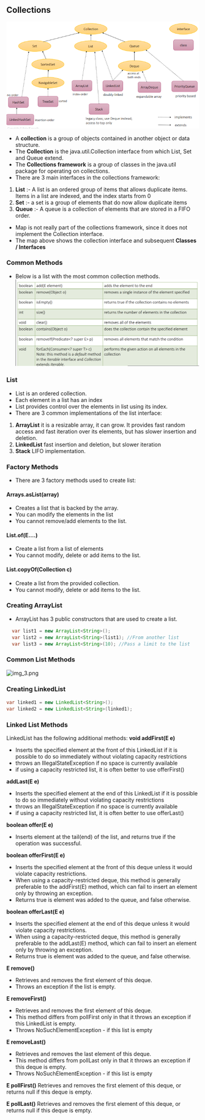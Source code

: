 ## Collections

![img_1.png](img_1.png)

- A **collection** is a group of objects contained in another object or data structure. 
- The **Collection** is the java.util.Collection interface from which List, Set and Queue extend. 
- The **Collections framework** is a group of classes in the java.util package for operating on collections. 
- There are 3 main interfaces in the collections framework: 
1. **List** :- A list is an ordered group of items that allows duplicate items. Items in a list are indexed, and the index starts from 0
2. **Set** :- a set is a group of elements that do now allow duplicate items
3. **Queue** :- A queue is a collection of elements that are stored in a FIFO order. 

- Map is not really part of the collections framework, since it does not implement the Collection interface. 
- The map above shows the collection interface and subsequent **Classes / Interfaces**

### Common Methods 
- Below is a list with the most common collection methods. 
![img_2.png](img_2.png)

### List 

 - List is an ordered collection. 
 - Each element in a list has an index 
 - List provides control over the elements in list using its index.
 - There are 3 common implementations of the list interface: 
1. **ArrayList** it is a resizable array, it can grow. It provides fast random access and fast iteration over its elements, but has slower insertion and deletion. 
2. **LinkedList** fast insertion and deletion, but slower iteration
3. **Stack** LIFO implementation. 

### Factory Methods 
 - There are 3 factory methods used to create list: 

#### Arrays.asList(array)
- Creates a list that is backed by the array. 
- You can modify the elements in the list
- You cannot remove/add elements to the list.

#### List.of(E....)
 - Create a list from a list of elements 
 - You cannot modify, delete or add items to the list. 

#### List.copyOf(Collection c)
- Create a list from the provided collection.
- You cannot modify, delete or add items to the list. 


### Creating ArrayList
- ArrayList has 3 public constructors that are used to create a list.
`````java
  var list1 = new ArrayList<String>();
  var list2 = new ArrayList<String>(list1); //From another list
  var list3 = new ArrayList<String>(10); //Pass a limit to the list
``````

### Common List Methods
![img_3.png](img_3.png)

### Creating LinkedList
`````java
var linked1 = new LinkedList<String>();
var linked2 = new LinkedList<String>(linked1);
``````
### Linked List Methods
LinkedList has the following additional methods:
**void addFirst(E e)**
 - Inserts the specified element at the front of this LinkedList if it is possible to do so immediately without violating capacity restrictions
 - throws an IllegalStateException if no space is currently available
 - if using a capacity restricted list, it is often better to use offerFirst()

**addLast(E e)**
- Inserts the specified element at the end of this LinkedList if it is possible to do so immediately without violating capacity restrictions
- throws an IllegalStateException if no space is currently available
- if using a capacity restricted list, it is often better to use offerLast()

**boolean offer(E e)**
- Inserts element at the tail(end) of the list, and returns true if the operation was successful. 


**boolean offerFirst(E e)**
- Inserts the specified element at the front of this deque unless it would violate capacity restrictions.
- When using a capacity-restricted deque, this method is generally preferable to the addFirst(E) method, which can fail to insert an element only by throwing an exception.
- Returns true is element was added to the queue, and false otherwise. 

**boolean offerLast(E e)**
- Inserts the specified element at the end of this deque unless it would violate capacity restrictions. 
- When using a capacity-restricted deque, this method is generally preferable to the addLast(E) method, which can fail to insert an element only by throwing an exception.
- Returns true is element was added to the queue, and false otherwise. 

**E remove()**
- Retrieves and removes the first element of this deque.
- Throws an exception if the list is empty. 

**E removeFirst()**
- Retrieves and removes the first element of this deque. 
- This method differs from pollFirst only in that it throws an exception if this LinkedList is empty.
- Throws NoSuchElementException - if this list is empty

**E removeLast()**
- Retrieves and removes the last element of this deque. 
- This method differs from pollLast only in that it throws an exception if this deque is empty.
- Throws NoSuchElementException - if this list is empty

**E pollFirst()**
Retrieves and removes the first element of this deque, or returns null if this deque is empty.

**E pollLast()**
Retrieves and removes the first element of this deque, or returns null if this deque is empty.










